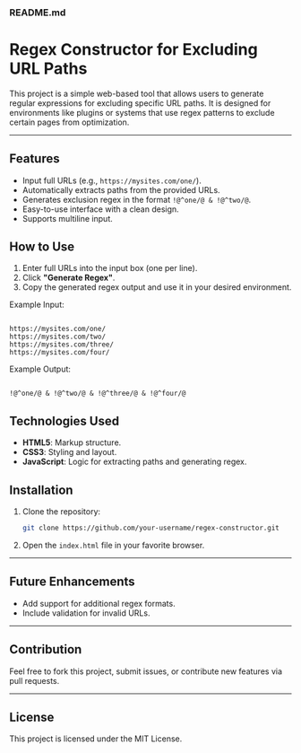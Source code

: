 ### README.md

# Regex Constructor for Excluding URL Paths

This project is a simple web-based tool that allows users to generate regular expressions for excluding specific URL paths. It is designed for environments like plugins or systems that use regex patterns to exclude certain pages from optimization.

---

## Features

- Input full URLs (e.g., `https://mysites.com/one/`).
- Automatically extracts paths from the provided URLs.
- Generates exclusion regex in the format `!@^one/@ & !@^two/@`.
- Easy-to-use interface with a clean design.
- Supports multiline input.

## How to Use

1. Enter full URLs into the input box (one per line).
2. Click **"Generate Regex"**.
3. Copy the generated regex output and use it in your desired environment.

Example Input:

```

https://mysites.com/one/
https://mysites.com/two/
https://mysites.com/three/
https://mysites.com/four/

```

Example Output:

```

!@^one/@ & !@^two/@ & !@^three/@ & !@^four/@

```

## Technologies Used

- **HTML5**: Markup structure.
- **CSS3**: Styling and layout.
- **JavaScript**: Logic for extracting paths and generating regex.

## Installation

1. Clone the repository:

   ```bash
   git clone https://github.com/your-username/regex-constructor.git
   ```

2. Open the `index.html` file in your favorite browser.

---

## Future Enhancements

- Add support for additional regex formats.
- Include validation for invalid URLs.

---

## Contribution

Feel free to fork this project, submit issues, or contribute new features via pull requests.

---

## License

This project is licensed under the MIT License.
